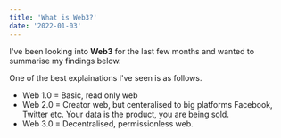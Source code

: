 ```yaml
---
title: 'What is Web3?'
date: '2022-01-03'
---
```


I've been looking into **Web3** for the last few months and wanted to summarise my findings below.

One of the best explainations I've seen is as follows.

- Web 1.0 = Basic, read only web
- Web 2.0 = Creator web, but centeralised to big platforms Facebook, Twitter etc. Your data is the product, you are being sold.
- Web 3.0 = Decentralised, permissionless web.